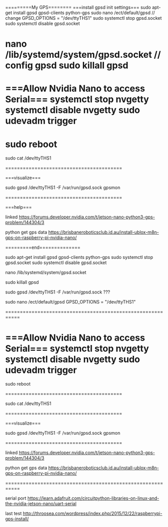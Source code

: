 =========My GPS========
===install gpsd init settings===
sudo apt-get install gpsd gpsd-clients python-gps
sudo nano /ect/default/gpsd // change GPSD_OPTIONS = "/dev/ttyTHS1"
sudo systemctl stop gpsd.socket
sudo systemctl disable gpsd.socket

nano /lib/systemd/system/gpsd.socket // config gpsd
sudo killall gpsd
================================

===Allow Nvidia Nano to access Serial===
systemctl stop nvgetty
systemctl disable nvgetty
sudo udevadm trigger
========================================
sudo reboot
========================================

sudo cat /dev/ttyTHS1

========================================

===visualize===

sudo gpsd /dev/ttyTHS1 -F /var/run/gpsd.sock
gpsmon

========================================

===help===

linked
https://forums.developer.nvidia.com/t/jetson-nano-python3-gps-problem/144304/3

python get gps data
https://brisbaneroboticsclub.id.au/install-ublox-m8n-gps-on-raspberry-pi-nvidia-nano/




=========end==============



sudo apt-get install gpsd gpsd-clients python-gps
sudo systemctl stop gpsd.socket
sudo systemctl disable gpsd.socket


nano /lib/systemd/system/gpsd.socket

sudo killall gpsd




sudo gpsd /dev/ttyTHS1 -F /var/run/gpsd.sock ???


sudo nano /ect/default/gpsd
GPSD_OPTIONS = "/dev/ttyTHS1"



===========================================================


===Allow Nvidia Nano to access Serial===
systemctl stop nvgetty
systemctl disable nvgetty
sudo udevadm trigger
========================================

sudo reboot

========================================

sudo cat /dev/ttyTHS1

========================================

===visualize===

sudo gpsd /dev/ttyTHS1 -F /var/run/gpsd.sock
gpsmon

========================================

linked
https://forums.developer.nvidia.com/t/jetson-nano-python3-gps-problem/144304/3

python get gps data
https://brisbaneroboticsclub.id.au/install-ublox-m8n-gps-on-raspberry-pi-nvidia-nano/

===========================================================

serial port
https://learn.adafruit.com/circuitpython-libraries-on-linux-and-the-nvidia-jetson-nano/uart-serial


last test
http://throosea.com/wordpress/index.php/2015/12/22/raspberrypi-gps-install/
